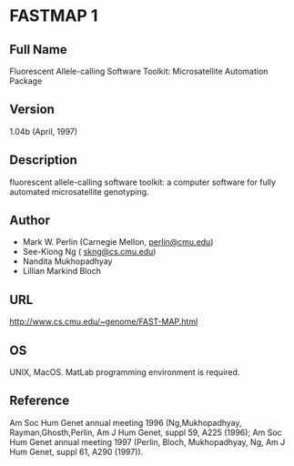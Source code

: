 # FASTMAP 1

## Full Name
Fluorescent Allele-calling Software Toolkit: Microsatellite Automation Package

## Version
1.04b (April, 1997)

## Description
fluorescent allele-calling software toolkit: a computer software for fully automated microsatellite genotyping.

## Author
* Mark W. Perlin (Carnegie Mellon, perlin@cmu.edu)
* See-Kiong Ng ( skng@cs.cmu.edu)
* Nandita Mukhopadhyay
* Lillian Markind Bloch

## URL
http://www.cs.cmu.edu/~genome/FAST-MAP.html

## OS
UNIX, MacOS. MatLab programming environment is required.

## Reference
Am Soc Hum Genet annual meeting 1996 (Ng,Mukhopadhyay, Rayman,Ghosth,Perlin, Am J Hum Genet, suppl 59, A225 (1996); Am Soc Hum Genet annual meeting 1997 (Perlin, Bloch, Mukhopadhyay, Ng, Am J Hum Genet, suppl 61, A290 (1997)).